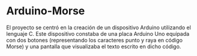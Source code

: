 # Arduino-Morse
El proyecto se centró en la creación de un dispositivo Arduino utilizando el lenguaje C. Este dispositivo constaba de una placa Arduino Uno equipada con dos botones (representando los caracteres punto y raya en código Morse) y una pantalla que visualizaba el texto escrito en dicho código.
